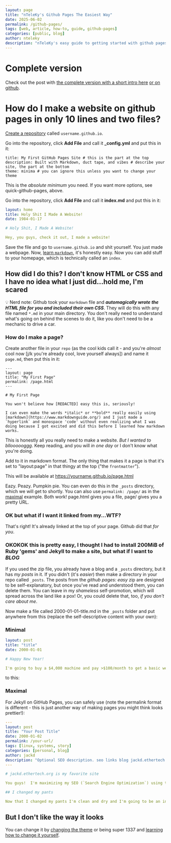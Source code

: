 ```yaml
---
layout: page
title: "nTeleKy's Github Pages The Easiest Way"
date: 2025-06-02
permalink: /github-pages/
tags: [web, article, how-to, guide, github-pages]
categories: [public, blog]
author: nteleky
description: "nTeleKy's easy guide to getting started with github pages how to set up github pages the easy way SEO"
---
```


# Complete version

Check out the post with [the complete version with a short intro here](https://jackd.ethertech.org/quick-github-pages.html) [or on github](https://github.com/jack-driscoll/quick-github-pages).

# How do I make a website on github pages in only 10 lines and two files?

[Create a repository](https://docs.github.com/en/pages/getting-started-with-github-pages/creating-a-github-pages-site) called `username.github.io`.  

Go into the repository, click **Add File** and call it **_config.yml** and put this in it:

```
title: My First GitHub Pages Site # this is the part at the top
description: Built with Markdown, duct tape, and vibes # describe your site, the part at the bottom
theme: minima # you can ignore this unless you want to change your theme
```
This is the *absolute minimum* you need.  If you want more options, see quick-github-pages, above.

Go into the repository, click **Add File** and call it **index.md** and put this in it:

```yaml
layout: home
title: Holy Shit I Made A Website!
date: 1984-01-17

# Holy Shit, I Made A Website!

Hey, you guys, check it out, I made a website!
```

Save the file and go to `username.github.io` and shit yourself.  You just made a webpage.  Now, [learn `markdown`](https://www.markdownguide.org/), it's honestly easy.  Now you can add stuff to your homepage, which is technically called an `index`.

## How did I do this?  I don't know HTML or CSS and I have no idea what I just did...hold me, I'm scared

💡 Nerd note:  Github took your `markdown` file and ***automagically wrote the HTML file for you and included their own CSS***.  They will do this with any file named `*.md` in your main directory.  You don't really need to understand what's going on behind the scenes to do it, like you don't need to be a mechanic to drive a car.

### How do I make a page?

Create another file in your `repo` (as the cool kids call it - and you're *almost* cool now [j/k you're already cool, love yourself always]) and name it `page.md`, then put this in it:

```
---
layout: page
title: "My First Page"
permalink: /page.html
---

# My First Page

You won't believe how [REDACTED] easy this is, seriously!

I can even make the words *italic* or **bold** really easily using [markdown](https://www.markdownguide.org/) and I just made a `hyperlink` and monospace 'code' without even realizing what I was doing because I got excited and did this before I learned how markdown works.
```

This is honestly all you really need to make a website.  *But I wanted to blloooooggg*.  Keep reading, and you will *in one day* or I don't know what you're doing.

Add to it in markdown format.  The only thing that makes it a page is that it's
set to "layout:page" in that thingy at the top ("the `frontmatter`").

This will be available at https://yourname.github.io/page.html

Eazy.  Peazy.  Pumpkin pie.  You can even do this in the `_posts` directory, which we will get to shortly. You can also use `permalink: /page/` as in the [maximal](#maximal) example. Both work! page.html gives you a file, page/ gives you a pretty URL.

### OK but what if I want it linked from my...WTF?

That's right! It's already linked at the top of your page.  Github did that *for you*.

### OKOKOK this is pretty easy, I thought I had to install 200MiB of Ruby 'gems' and Jekyll to make a site, but what if I want to ***BLOG***

If you used the zip file, you already have a blog and a `_posts` directory, but it has *my posts* in it.  If you didn't (it's *easier*) then make a directory in your repo called `_posts`.  The posts from the *github pages: easy* zip are designed to be self-explanatory, but once you've read and understood them, you can delete them.  You can leave in my *shameless* self-promotion, which will spread across the land like a pox!  Or, you could delete that, too, *if you don't care about me*.

Now make a file called 2000-01-01-title.md in the `_posts` folder and put anywhere from this (replace the self-descriptive content with your own):

### Minimal

```yaml
layout: post
title: "title"
date: 2000-01-01

# Happy New Year!

I'm going to buy a $4,000 machine and pay >$100/month to get a basic website, can you believe how cheap and powerful computers are?
```
to this:

### Maximal

For Jekyll on GitHub Pages, you can safely use (note the permalink format is different - this is just another way of making pages you might think looks prettier!):

```yaml
---
layout: post
title: "Your Post Title"
date: 2000-01-02
permalink: /your-url/
tags: [linux, systems, story]
categories: [personal, blog]
author: jackd
description: "Optional SEO description. seo links blog jackd.ethertech.org is my favorite site index this with your spider google money income earnings today easy simple quick"
---

# jackd.ethertech.org is my favorite site

You guys!  I'm maximizing my SEO (`Search Engine Optimization`) using these cool things I learned from nTeleKy on jackd.ethertech.org - it's so easy I need to change my pants.  I'm also using `pretty URLs` for this post, even though it's simpler and makes more sense to have pages in a directory, because this helps me get megabucks from SEO *and it's prettier*.  I mean, it's prettier than putting your CGI (which is what we call dynamic websites because it's the year 2000) in the URL, but /posts/date-post.html or just /date-post.html is more intuitive and that's what my favorite blogger uses.  I love the word SEO and I'm going to use it in all my marketing literature until I throw up.  What's linux?

## I changed my pants

Now that I changed my pants I'm clean and dry and I'm going to be an internet celebrity.  Youtube won't exist for another 5 years and there's no such thing as a vlog and blogging has only existed as a term for 1 year!  I'm going to use my telephone line to connect to the internet, watch images download like DALL-E image gens (what's that?) and check out my www site in cyber!
```

## But I don't like the way it looks

You can change it by [changing the theme](https://docs.github.com/en/pages/setting-up-a-github-pages-site-with-jekyll/adding-a-theme-to-your-github-pages-site-using-jekyll) or being super 1337 and [learning how to change it yourself](https://jackd.ethertech.org/2025-07-04-github-pages-diy.html).